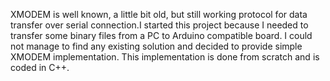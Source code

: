 XMODEM is well known, a little bit old, but still working protocol for data transfer over serial connection.I started this project because I needed to transfer some binary files from a PC to Arduino compatible board. I could not manage to find any existing solution and decided to provide simple XMODEM implementation. This implementation is done from scratch and is coded in C++.